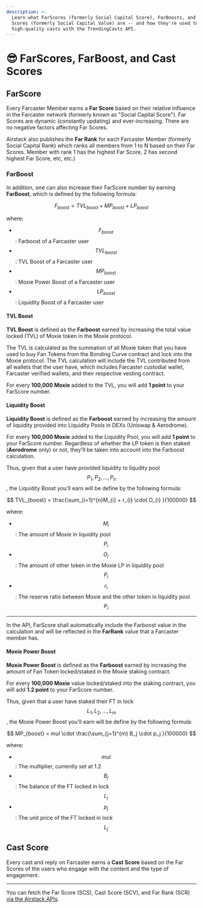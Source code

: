 ```yaml
---
description: >-
  Learn what FarScores (formerly Social Capital Score), FarBoosts, and Cast
  Scores (formerly Social Capital Value) are -- and how they're used to identify
  high-quality casts with the TrendingCasts API.
---
```


# 😎 FarScores, FarBoost, and Cast Scores

## FarScore

Every Farcaster Member earns a **Far Score** based on their relative influence in the Farcaster network (formerly known as "Social Capital Score"). Far Scores are dynamic (constantly updating) and ever-increasing. There are no negative factors affecting Far Scores.

Airstack also publishes the **Far Rank** for each Farcaster Member (formerly Social Capital Rank) which ranks all members from 1 to N based on their Far Scores. Member with rank 1 has the highest Far Score, 2 has second highest Far Score, etc, etc.)

### **FarBoost**

In addition, one can also increase their FarScore number by earning **FarBoost**, which is defined by the following formula:

$$
F_{boost} =  TVL_{boost} + MP_{boost} + LP_{boost}
$$

where:

* $$F_{boost}$$: Farboost of a Farcaster user
* $$TVL_{boost}$$: TVL Boost of a Farcaster user
* $$MP_{boost}$$: Moxie Power Boost of a Farcaster user
* $$LP_{boost}$$: Liquidity Boost of a Farcaster user

#### TVL Boost

**TVL Boost** is defined as the **Farboost** earned by increasing the total value locked (TVL) of Moxie token in the Moxie protocol.

The TVL is calculated as the summation of all Moxie token that you have used to buy Fan Tokens from the Bonding Curve contract and lock into the Moxie protocol. The TVL calculation will include the TVL contributed from all wallets that the user have, which includes Farcaster custodial wallet, Farcaster verified wallets, and their respective vesting contract.

For every **100,000 Moxie** added to the TVL, you will add **1 point** to your FarScore number.

#### Liquidity Boost

**Liquidity Boost** is defined as the **Farboost** earned by increasing the amount of liquidity provided into Liquidity Pools in DEXs (Uniswap & Aerodrome).

For every **100,000 Moxie** added to the Liquidity Pool, you will add **1 point** to your FarScore number. Regardless of whether the LP token is then staked (**Aerodrome** only) or not, they'll be taken into account into the Farboost calculation.

Thus, given that a user have provided liquidity to liqudity pool $$P_1, P_2, ..., P_n$$, the Liquidity Boost you'll earn will be define by the following formula:

$$
TVL_{boost} = \frac{\sum_{i=1}^{n}M_{i} + r_{i} \cdot O_{i} }{100000}
$$

where:

* $$M_{i}$$: The amount of Moxie in liquidity pool $$P_i$$
* $$O_{i}$$: The amount of other token in the Moxie LP in liquidity pool $$P_i$$
* $$r_{i}$$: The reserve ratio between Moxie and the other token in liquidity pool $$P_i$$

***

In the API, FarScore shall automatically include the Farboost value in the calculation and will be reflected in the **FarRank** value that a Farcaster member has.

#### Moxie Power Boost

**Moxie Power Boost** is defined as the **Farboost** earned by increasing the amount of Fan Token locked/staked in the Moxie staking contract.

For every **100,000 Moxie** value locked/staked into the staking contract, you will add **1.2 point** to your FarScore number.

Thus,  given that a user have staked their FT in lock $$L_1, L _2, ..., L_m$$, the Moxie Power Boost you'll earn will be define by the following formula:

$$
MP_{boost} = mul \cdot \frac{\sum_{j=1}^{m}  B_j \cdot p_j  }{100000}
$$

where:

* $$mul$$: The multiplier, currently set at 1.2
* $$B_{j}$$: The balance of the FT locked in lock $$L_j$$
* $$p_{j}$$: The unit price of the FT locked in lock $$L_j$$

## Cast Score

Every cast and reply on Farcaster earns a **Cast Score** based on the Far Scores of the users who engage with the content and the type of engagement.

***

You can fetch the Far Score (SCS), Cast Score (SCV), and Far Rank (SCR) [via the Airstack APIs](https://app.airstack.xyz).
